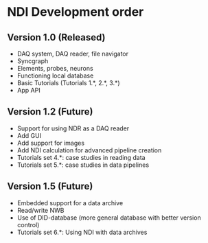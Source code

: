 # NDI Development order

## Version 1.0 (Released)
- DAQ system, DAQ reader, file navigator
- Syncgraph
- Elements, probes, neurons
- Functioning local database
- Basic Tutorials (Tutorials 1.\*, 2.\*, 3.\*)
- App API

## Version 1.2 (Future)
- Support for using NDR as a DAQ reader
- Add GUI
- Add support for images
- Add NDI calculation for advanced pipeline creation
- Tutorials set 4.\*: case studies in reading data
- Tutorials set 5.\*: case studies in data pipelines

## Version 1.5 (Future)
- Embedded support for a data archive
- Read/write NWB
- Use of DID-database (more general database with better version control)
- Tutorials set 6.\*: Using NDI with data archives
